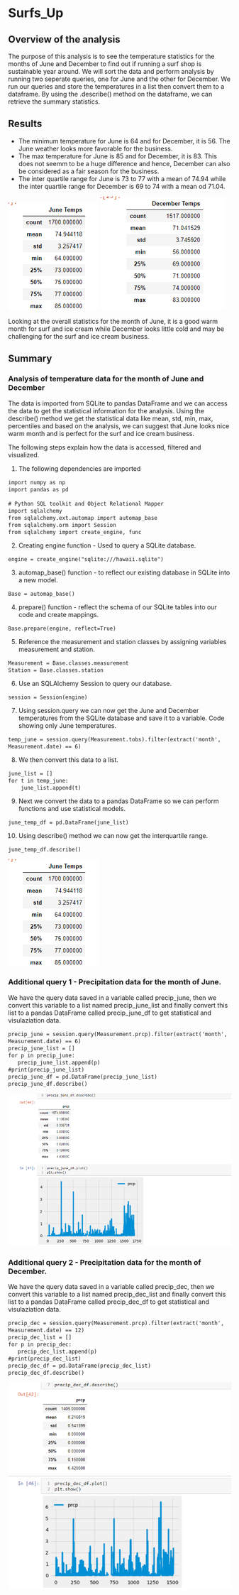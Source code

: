 # Surfs_Up
## Overview of the analysis

The purpose of this analysis is to see the temperature statistics for the months of June and December to find out if running a surf shop is sustainable year around. We will sort the data and perform analysis by running two seperate queries, one for June and the other for December. We run our queries and store the temperatures in a list then convert them to a dataframe. By using the .describe() method on the dataframe, we can retrieve the summary statistics.

## Results

* The minimum temperature for June is 64 and for December, it is 56. The June weather looks more favorable for the business.
* The max temperature for June is 85 and for December, it is 83. This does not seemm to be a huge difference and hence, December can also be considered as a fair season for the business.
* The inter quartile range for June is 73 to 77 with a mean of 74.94 while the inter quartile range for December is 69 to 74 with a mean od 71.04.


![Image](https://github.com/Vaishali715/surfs_up/blob/main/Resources/june_temps.png)
![Image](https://github.com/Vaishali715/surfs_up/blob/main/Resources/dec_temps.png)

Looking at the overall statistics for the month of June, it is a good warm month for surf and ice cream while December looks little cold and may be challenging for the surf and ice cream business.

## Summary

### Analysis of temperature data for the month of June and December

The data is imported from SQLite to pandas DataFrame and we can access the data to get the statistical information for the analysis. Using the describe() method we get the statistical data like mean, std, min, max, percentiles and based on the analysis, we can suggest that June looks nice warm month and is perfect for the surf and ice cream business.

The following steps explain how the data is accessed, filtered and visualized.
1. The following dependencies are imported

```
import numpy as np
import pandas as pd

# Python SQL toolkit and Object Relational Mapper
import sqlalchemy
from sqlalchemy.ext.automap import automap_base
from sqlalchemy.orm import Session
from sqlalchemy import create_engine, func
```

2. Creating engine function - Used to query a SQLite database.
```
engine = create_engine("sqlite:///hawaii.sqlite")
```
3. automap_base() function - to reflect our existing database in SQLite into a new model.
```
Base = automap_base()
```
4. prepare() function - reflect the schema of our SQLite tables into our code and create mappings.
```
Base.prepare(engine, reflect=True)
```
5. Reference the measurement and station classes by assigning variables measurement and station.
```
Measurement = Base.classes.measurement
Station = Base.classes.station
```
6. Use an SQLAlchemy Session to query our database.
```
session = Session(engine)
```
7. Using session.query we can now get the June and December temperatures from the SQLite database and save it to a variable. Code showing only June temperatures.
```
temp_june = session.query(Measurement.tobs).filter(extract('month', Measurement.date) == 6)
```
8. We then convert this data to a list.
```
june_list = []
for t in temp_june:
    june_list.append(t)
```
9. Next we convert the data to a pandas DataFrame so we can perform functions and use statistical models.
```
june_temp_df = pd.DataFrame(june_list)
```
10. Using describe() method we can now get the interquartile range.
```
june_temp_df.describe()
```

![Image](https://github.com/Vaishali715/surfs_up/blob/main/Resources/june_temps.png)

### Additional query 1 - Precipitation data for the month of June.
We have the query data saved in a variable called precip_june, then we convert this variable to a list named precip_june_list and finally convert this list to a pandas DataFrame called precip_june_df to get statistical and visulaziation data.

```
precip_june = session.query(Measurement.prcp).filter(extract('month', Measurement.date) == 6)
precip_june_list = []
for p in precip_june:
   precip_june_list.append(p)
#print(precip_june_list)
precip_june_df = pd.DataFrame(precip_june_list)
precip_june_df.describe()
```

![Image](https://github.com/Vaishali715/surfs_up/blob/main/Resources/june_prcip.png)

### Additional query 2 - Precipitation data for the month of December.
We have the query data saved in a variable called precip_dec, then we convert this variable to a list named precip_dec_list and finally convert this list to a pandas DataFrame called precip_dec_df to get statistical and visulaziation data.

```
precip_dec = session.query(Measurement.prcp).filter(extract('month', Measurement.date) == 12)
precip_dec_list = []
for p in precip_dec:
   precip_dec_list.append(p)
#print(precip_dec_list)
precip_dec_df = pd.DataFrame(precip_dec_list)
precip_dec_df.describe()
```

![Image](https://github.com/Vaishali715/surfs_up/blob/main/Resources/dec_prcip.png)


